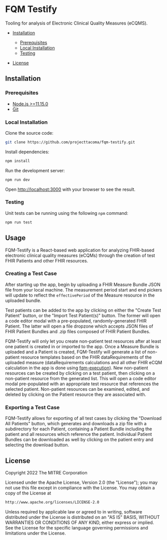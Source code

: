 # FQM Testify

Tooling for analysis of Electronic Clinical Quality Measures (eCQMS).

- [Installation](#installation)

  - [Prerequisites](#prerequisites)
  - [Local Installation](#local-installation)
  - [Testing](#testing)

- [License](#license)

## Installation

### Prerequisites

- [Node.js >=11.15.0](https://nodejs.org/en/)
- [Git](https://git-scm.com/)

### Local Installation

Clone the source code:

```bash
git clone https://github.com/projecttacoma/fqm-testify.git
```

Install dependencies:

```bash
npm install
```

Run the development server:

```bash
npm run dev
```

Open [http://localhost:3000](http://localhost:3000) with your browser to see the result.

### Testing

Unit tests can be running using the following `npm` command:

```bash
npm run test
```

## Usage

FQM-Testify is a React-based web application for analyzing FHIR-based electronic clinical quality measures (eCQMs) through the creation of test FHIR Patients and other FHIR resources.

### Creating a Test Case

After starting up the app, begin by uploading a FHIR Measure Bundle JSON file from your local machine. The measurement period start and end pickers will update to reflect the `effectivePeriod` of the Measure resource in the uploaded bundle.

Test patients can be added to the app by clicking on either the "Create Test Patient" button, or the "Import Test Patient(s)" button. The former will open a code editor modal with a pre-populated, randomly-generated FHIR Patient. The latter will open a file dropzone which accepts JSON files of FHIR Patient Bundles and .zip files composed of FHIR Patient Bundles.

FQM-Testify will only let you create non-patient test resources after at least one patient is created in or imported to the app. Once a Measure Bundle is uploaded and a Patient is created, FQM-Testify will generate a list of non-patient resource templates based on the FHIR dataRequirements of the uploaded measure (dataRequirements calculations and all other FHIR eCQM calculation in the app is done using [fqm-execution](https://github.com/projecttacoma/fqm-execution)). New non-patient resources can be created by clicking on a test patient, then clicking on a non-patient resource from the generated list. This will open a code editor modal pre-populated with an appropriate test resource that references the selected patient. Non-patient resources can be examined, edited, and deleted by clicking on the Patient resource they are associated with.

### Exporting a Test Case

FQM-Testify allows for exporting of all test cases by clicking the "Download All Patients" button, which generates and downloads a zip file with a subdirectory for each Patient, containing a Patient Bundle including the patient and all resources which reference the patient. Individual Patient Bundles can be downloaded as well by clicking on the patient entry and selecting the download button.

## License

Copyright 2022 The MITRE Corporation

Licensed under the Apache License, Version 2.0 (the "License"); you may not use this file except in compliance with the License. You may obtain a copy of the License at

```bash
http://www.apache.org/licenses/LICENSE-2.0
```

Unless required by applicable law or agreed to in writing, software distributed under the License is distributed on an "AS IS" BASIS, WITHOUT WARRANTIES OR CONDITIONS OF ANY KIND, either express or implied. See the License for the specific language governing permissions and limitations under the License.
